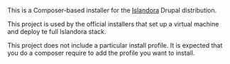 This is a Composer-based installer for the [Islandora](https://github.com/islandora/documentation) Drupal distribution.

This project is used by the official installers that set up a virtual machine and deploy te full Islandora stack.

This project does not include a particular install profile. It is expected that you do a composer require to add the profile you want to install.